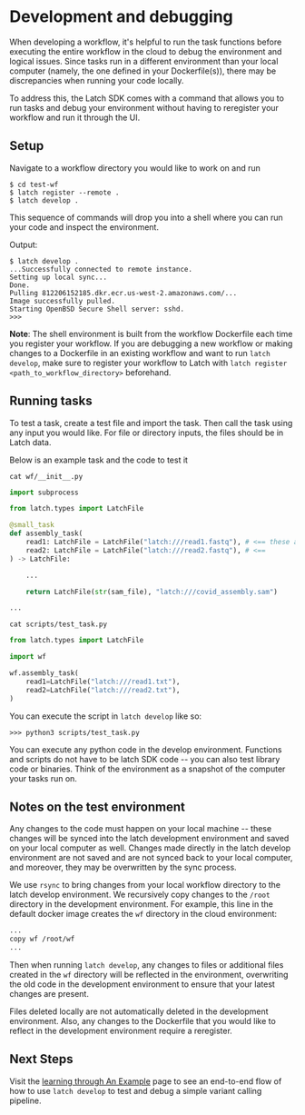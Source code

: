 # Development and debugging

When developing a workflow, it's helpful to run the task functions before executing the entire workflow in the cloud to debug the environment and logical issues. Since tasks run in a different environment than your local computer (namely, the one defined in your Dockerfile(s)), there may be discrepancies when running your code locally.

To address this, the Latch SDK comes with a command that allows you to run tasks and debug your environment without having to reregister your workflow and run it through the UI.

## Setup

Navigate to a workflow directory you would like to work on and run

```console
$ cd test-wf
$ latch register --remote .
$ latch develop .
```

This sequence of commands will drop you into a shell where you can run your code and inspect the environment.

Output:

```console
$ latch develop .
...Successfully connected to remote instance.
Setting up local sync...
Done.
Pulling 812206152185.dkr.ecr.us-west-2.amazonaws.com/...
Image successfully pulled.
Starting OpenBSD Secure Shell server: sshd.
>>>
```

**Note**: The shell environment is built from the workflow Dockerfile each time you register your workflow. If you are debugging a new workflow or making changes to a Dockerfile in an existing workflow and want to run `latch develop`, make sure to register your workflow to Latch with `latch register <path_to_workflow_directory>` beforehand.

## Running tasks

To test a task, create a test file and import the task. Then call the task using any input you would like. For file or directory inputs, the files should be in Latch data.

Below is an example task and the code to test it

```console
cat wf/__init__.py
```

```python
import subprocess

from latch.types import LatchFile

@small_task
def assembly_task(
    read1: LatchFile = LatchFile("latch:///read1.fastq"), # <== these are what the task will be run on
    read2: LatchFile = LatchFile("latch:///read2.fastq"), # <==
) -> LatchFile:

    ...

    return LatchFile(str(sam_file), "latch:///covid_assembly.sam")

...
```

```console
cat scripts/test_task.py
```

```python
from latch.types import LatchFile

import wf

wf.assembly_task(
    read1=LatchFile("latch:///read1.txt"),
    read2=LatchFile("latch:///read2.txt"),
)
```

You can execute the script in `latch develop` like so:

```console
>>> python3 scripts/test_task.py
```

You can execute any python code in the develop environment. Functions and scripts do not have to be latch SDK code -- you can also test library code or binaries. Think of the environment as a snapshot of the computer your tasks run on.

## Notes on the test environment
Any changes to the code must happen on your local machine -- these changes will be synced into the latch development environment and saved on your local computer as well. Changes made directly in the latch develop environment are not saved and are not synced back to your local computer, and moreover, they may be overwritten by the sync process.

We use `rsync` to bring changes from your local workflow directory to the latch develop environment. We recursively copy changes to the `/root` directory in the development environment. For example, this line in the default docker image creates the `wf` directory in the cloud environment:

```Dockerfile
...
copy wf /root/wf
...
```
Then when running `latch develop`, any changes to files or additional files created in the `wf` directory will be reflected in the environment, overwriting the old code in the development environment to ensure that your latest changes are present.

Files deleted locally are not automatically deleted in the development environment. Also, any changes to the Dockerfile that you would like to reflect in the development environment require a reregister.

## Next Steps

Visit the [learning through An Example](../basics/latch_develop_example.md) page to see an end-to-end flow of how to use `latch develop` to test and debug a simple variant calling pipeline.
